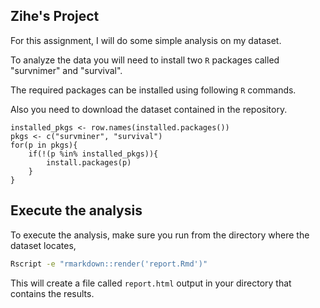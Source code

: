 ## Zihe's Project

For this assignment, I will do some simple analysis on my dataset.

To analyze the data you will need to install two `R` packages called "survnimer" and "survival".

The required packages can be installed using following `R` commands.

Also you need to download the dataset contained in the repository.

```{r}
installed_pkgs <- row.names(installed.packages())
pkgs <- c("survminer", "survival")
for(p in pkgs){
	if(!(p %in% installed_pkgs)){
		install.packages(p)
	}
}
```

## Execute the analysis

To execute the analysis, make sure you run from the directory where the dataset locates,

``` bash
Rscript -e "rmarkdown::render('report.Rmd')"
```

This will create a file called `report.html` output in your directory that contains the results.
